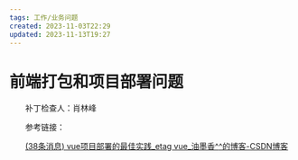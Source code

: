 ```yaml
---
tags: 工作/业务问题
created: 2023-11-03T22:29
updated: 2023-11-13T19:27
---
```

# 前端打包和项目部署问题

　　补丁检查人：肖林峰

　　参考链接：

　　[(38条消息) vue项目部署的最佳实践_etag vue_油墨香^](https://blog.csdn.net/qq_41581588/article/details/126760457)​[^的博客-CSDN博客](https://blog.csdn.net/qq_41581588/article/details/126760457)
